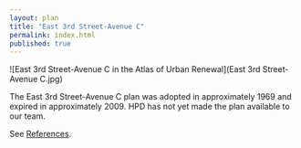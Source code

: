 ```yaml
---
layout: plan
title: "East 3rd Street-Avenue C"
permalink: index.html
published: true
---
```


![East 3rd Street-Avenue C in the Atlas of Urban Renewal](East 3rd Street-Avenue C.jpg)

The East 3rd Street-Avenue C plan was adopted in approximately 1969 and expired in approximately 2009. HPD has not yet made the plan available to our team.

See [References](http://www.urbanreviewer.org/#page=references.html). 